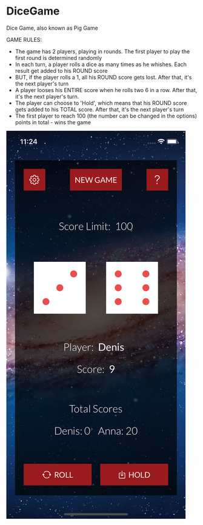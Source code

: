 # DiceGame
Dice Game, also known as Pig Game

GAME RULES:
- The game has 2 players, playing in rounds. The first player to play the first round is determined randomly
- In each turn, a player rolls a dice as many times as he whishes. Each result get added to his ROUND score
- BUT, if the player rolls a 1, all his ROUND score gets lost. After that, it's the next player's turn
- A player looses his ENTIRE score when he rolls two 6 in a row. After that, it's the next player's turn.
- The player can choose to 'Hold', which means that his ROUND score gets added to his TOTAL score. After that, it's the next player's turn
- The first player to reach 100 (the number can be changed in the options) points in total - wins the game

![Screenshot 1](Screenshots/img1.png?raw=true "Gameplay")
